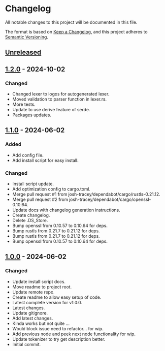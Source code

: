 # Changelog
All notable changes to this project will be documented in this file.

The format is based on [Keep a Changelog](https://keepachangelog.com/en/1.0.0/),
and this project adheres to [Semantic Versioning](https://semver.org/spec/v2.0.0.html).

## [Unreleased]

## [1.2.0] - 2024-10-02
### Changed
- Changed lexer to logos for autogenerated lexer.
- Moved validation to parser function in lexer.rs.
- More tests.
- Update to use derive feature of serde.
- Packages updates.

## [1.1.0] - 2024-06-02
### Added
- Add config file.
- Add install script for easy install.

### Changed
- Install script update.
- Add optimization config to cargo.toml.
- Merge pull request #1 from josh-tracey/dependabot/cargo/rustls-0.21.12.
- Merge pull request #2 from josh-tracey/dependabot/cargo/openssl-0.10.64.
- Update docs with changelog generation instructions.
- Create changelog.
- Delete .DS_Store.
- Bump openssl from 0.10.57 to 0.10.64 for deps.
- Bump rustls from 0.21.7 to 0.21.12 for deps.
- Bump rustls from 0.21.7 to 0.21.12 for deps.
- Bump openssl from 0.10.57 to 0.10.64 for deps.

## [1.0.0] - 2024-06-02
### Changed
- Update install script docs.
- Move readme to project root.
- Update remote repo.
- Create readme to allow easy setup of code.
- Latest complete version for v1.0.0.
- Latest changes.
- Update gitignore.
- Add latest changes.
- Kinda works but not quite ...
- Would block issue need to refactor... for wip.
- Add previous node and peek next node functionality for wip.
- Update tokenizer to try get description better.
- Initial commit.

[Unreleased]: https://github.com/josh-tracey/convy/compare/v1.2.0...HEAD
[1.2.0]: https://github.com/josh-tracey/convy/compare/v1.1.0...v1.2.0
[1.1.0]: https://github.com/josh-tracey/convy/compare/v1.0.0...v1.1.0
[1.0.0]: https://github.com/josh-tracey/convy/releases/tag/v1.0.0
